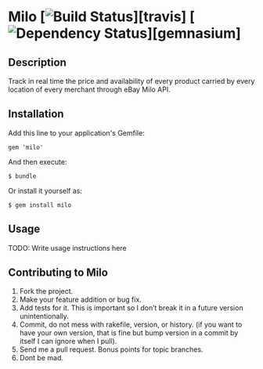 # Milo [![Build Status](https://secure.travis-ci.org/victorhazbun87/milo.png?branch=master)][travis] [![Dependency Status](https://gemnasium.com/victorhazbun87/milo.png?travis)][gemnasium]


## Description 

Track in real time the price and availability of every product carried by every location of every merchant through eBay Milo API.

## Installation

Add this line to your application's Gemfile:

    gem 'milo'

And then execute:

    $ bundle

Or install it yourself as:

    $ gem install milo

## Usage

TODO: Write usage instructions here

## Contributing to Milo

1. Fork the project.
2. Make your feature addition or bug fix.
3. Add tests for it. This is important so I don’t break it in a future version unintentionally.
4. Commit, do not mess with rakefile, version, or history. (if you want to have your own version, that is fine but bump version in a commit by itself I can ignore when I pull).
5. Send me a pull request. Bonus points for topic branches.
6. Dont be mad.
